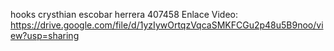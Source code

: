 hooks crysthian escobar herrera 407458
Enlace Video:
https://drive.google.com/file/d/1yzIywOrtqzVqcaSMKFCGu2p48u5B9noo/view?usp=sharing

